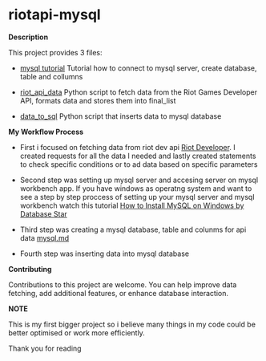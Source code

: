 # riotapi-mysql

**Description**

This project provides 3 files: 

  - [mysql tutorial](mysql.tutorial.py) Tutorial how to connect to mysql server, create database, table and collumns

  - [riot_api_data](riot_api_data.py) Python script to fetch data from the Riot Games Developer API, formats data and stores them into final_list
  
  - [data_to_sql](data_to_sql.py) Python script that inserts data to mysql database


**My Workflow Process**
- First i focused on fetching data from riot dev api [Riot Developer](https://developer.riotgames.com). I created requests for all the data I needed and lastly created statements to check specific conditions or to ad data based on specific parameters

- Second step was setting up mysql server and accesing server on mysql workbench app. If you have windows as operatng system and want to see a step by step proccess of setting up your mysql server and mysql workbench watch this tutorial
  [How to Install MySQL on Windows by Database Star](https://youtu.be/2om3byn2lxs?si=S6or78IJIlKCKr7i)

- Third step was creating a mysql database, table and colunms for api data [mysql.md](mysql.md)

- Fourth step was inserting data into mysql database


**Contributing**

Contributions to this project are welcome. You can help improve data fetching, add additional features, or enhance database interaction.


**NOTE**

This is my first bigger project so i believe many things in my code could be better optimised or work more efficiently.


Thank you for reading
